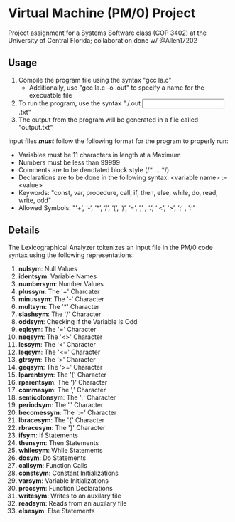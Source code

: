 # Virtual Machine (PM/0) Project
Project assignment for a Systems Software class (COP 3402) at the University of Central Florida; collaboration done w/ @Allen17202

## Usage
1. Compile the program file using the syntax "gcc la.c"
    - Additionally, use "gcc la.c -o <Custom Name>.out" to specify a name for the execuatble file
2. To run the program, use the syntax "./<Executable Name>.out <Input File Name>.txt"
3. The output from the program will be generated in a file called "output.txt"

Input files ***must*** follow the following format for the program to properly run:
  * Variables must be 11 characters in length at a Maximum
  * Numbers must be less than 99999
  * Comments are to be denotated block style (/\* ... \*/)
  * Declarations are to be done in the following syntax: \<variable name\> := \<value\>
  * Keywords: "const, var, procedure, call, if, then, else, while, do, read, write, odd"
  * Allowed Symbols: "'+’, ‘-‘, ‘*’, ‘/’, ‘(‘, ‘)’, ‘=’, ’,’ , ‘.’, ‘ <’, ‘>’,  ‘;’ , ’:’"
  
## Details
The Lexicographical Analyzer tokenizes an input file in the PM/0 code syntax using the following representations:

1. **nulsym**: Null Values
2. **identsym**: Variable Names
3. **numbersym**: Number Values
4. **plussym**: The '+' Charcater
5. **minussym**: The '-' Character
6. **multsym**: The '*' Character
7. **slashsym**: The '/' Character
8. **oddsym**: Checking if the Variable is Odd
9. **eqlsym**: The '=' Character
10. **neqsym**: The '<>' Character
11. **lessym**: The '<' Character
12. **leqsym**: The '<=' Character
13. **gtrsym**: The '>' Character
14. **geqsym**: The '>=' Character
15. **lparentsym**: The '(' Character
16. **rparentsym**: The ')' Character
17. **commasym**: The ',' Character
18. **semicolonsym**: The ';' Character
19. **periodsym**: The '.' Character
20. **becomessym**: The ':=' Character
21. **lbracesym**: The '{' Character
22. **rbracesym**: The '}' Character
23. **ifsym**: If Statements
24. **thensym**: Then Statements
25. **whilesym**: While Statements
26. **dosym**: Do Statements
27. **callsym**: Function Calls
28. **constsym**: Constant Initializations 
29. **varsym**: Variable Initializations
30. **procsym**: Function Declarations 
31. **writesym**: Writes to an auxilary file
32. **readsym**: Reads from an auxilary file
33. **elsesym**: Else Statements
